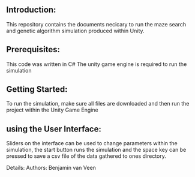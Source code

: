 ## Introduction:
This repository contains the documents necicary to run the maze search and genetic algorithm simulation produced within Unity.

## Prerequisites:
This code was written in C#
The unity game engine is required to run the simulation

## Getting Started:
To run the simulation, make sure all files are downloaded and then run the project within the Unity Game Engine

## using the User Interface: 
Sliders on the interface can be used to change parameters within the simulation, the start button runs the simulation and the space key can be pressed to save a csv file of the data gathered to ones directory.

Details:
Authors: Benjamin van Veen
